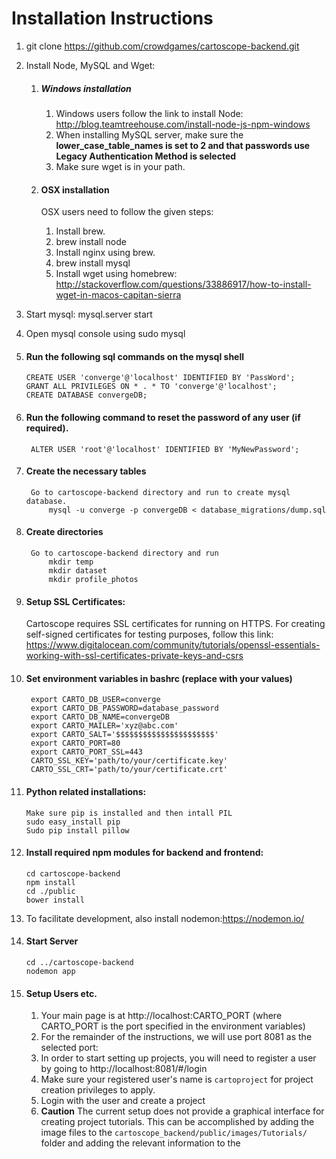 # Installation Instructions


1.  git clone https://github.com/crowdgames/cartoscope-backend.git


2.  Install Node, MySQL and Wget:
	1. ##### Windows installation
		1. Windows users follow the link to install Node: http://blog.teamtreehouse.com/install-node-js-npm-windows
		2. When installing MySQL server, make sure the **lower_case_table_names is set to 2 and that passwords use Legacy Authentication Method is selected**
		3. Make sure wget is in your path.
	
		 
	2. #### OSX installation
		OSX users need to follow the given steps:
		 1. Install brew.
		 2. brew install node
		 3. Install nginx using brew.
		 4. brew install mysql
		 5. Install wget using homebrew: http://stackoverflow.com/questions/33886917/how-to-install-wget-in-macos-capitan-sierra 
	
3. Start mysql: mysql.server start

4. Open mysql console using sudo mysql

5.  #### Run the following sql commands on the mysql shell
		CREATE USER 'converge'@'localhost' IDENTIFIED BY 'PassWord';
		GRANT ALL PRIVILEGES ON * . * TO 'converge'@'localhost';
		CREATE DATABASE convergeDB;
		
6. #### Run the following command to reset the password of any user (if required).
		ALTER USER 'root'@'localhost' IDENTIFIED BY 'MyNewPassword'; 

7. #### Create the necessary tables
		Go to cartoscope-backend directory and run to create mysql database.
			mysql -u converge -p convergeDB < database_migrations/dump.sql

8. #### Create directories
		Go to cartoscope-backend directory and run
        	mkdir temp
			mkdir dataset
			mkdir profile_photos
8. #### Setup SSL Certificates:
	Cartoscope requires SSL certificates for running on HTTPS. For creating self-signed certificates for testing purposes, follow this link: https://www.digitalocean.com/community/tutorials/openssl-essentials-working-with-ssl-certificates-private-keys-and-csrs

9. #### Set environment variables in bashrc (replace with your values)
		export CARTO_DB_USER=converge                                                         
		export CARTO_DB_PASSWORD=database_password                                                     
		export CARTO_DB_NAME=convergeDB                                                       
		export CARTO_MAILER='xyz@abc.com'                                         
		export CARTO_SALT='$$$$$$$$$$$$$$$$$$$$$$'
		export CARTO_PORT=80
		export CARTO_PORT_SSL=443
		CARTO_SSL_KEY='path/to/your/certificate.key'
		CARTO_SSL_CRT='path/to/your/certificate.crt'
		
10. #### Python related installations:
		Make sure pip is installed and then intall PIL
		sudo easy_install pip
		Sudo pip install pillow

11. #### Install required npm modules for backend and frontend:
		cd cartoscope-backend
		npm install
		cd ./public
		bower install
12. To facilitate development, also install nodemon:https://nodemon.io/

12. #### Start Server
		cd ../cartoscope-backend
		nodemon app
		
13. #### Setup Users etc.
	1. Your main page is at http://localhost:CARTO_PORT (where CARTO_PORT is the port specified in the environment variables)
	2. For the remainder of the instructions, we will use port 8081 as the selected port:
	3. In order to start setting up projects, you will need to register a user by going to http://localhost:8081/#/login
	4. Make sure your registered user's name is `cartoproject` for project creation privileges to apply.
	5. Login with the user and create a project
	6. **Caution** The current setup does not provide a graphical interface for creating project tutorials. This can be accomplished by adding the image files to the `cartoscope_backend/public/images/Tutorials/` folder and adding the relevant information to the 
	

